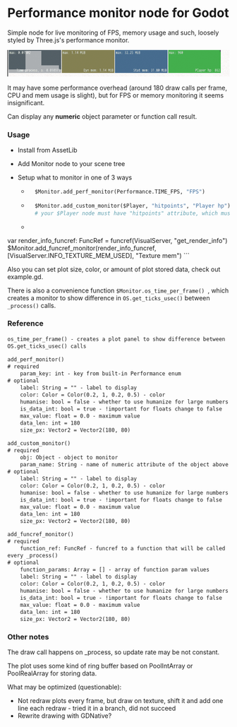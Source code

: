 # Performance monitor node for Godot

Simple node for live monitoring of FPS, memory usage and such, loosely styled by Three.js's performance monitor.

![Example ](\screens\monitor.gif)

It may have some performance overhead (around 180 draw calls per frame, CPU and mem usage is slight), but for FPS or memory monitoring it seems insignificant.

Can display any **numeric** object parameter or function call result.

### Usage

- Install from AssetLib

- Add Monitor node to your scene tree

- Setup what to monitor in one of 3 ways

  - ```python
      $Monitor.add_perf_monitor(Performance.TIME_FPS, "FPS")
    ```
  
  - ```python
      $Monitor.add_custom_monitor($Player, "hitpoints", "Player hp")
      # your $Player node must have "hitpoints" attribute, which must be either float or int
    ```
  - ```python  
var render_info_funcref: FuncRef = funcref(VisualServer, "get_render_info")
$Monitor.add_funcref_monitor(render_info_funcref, [VisualServer.INFO_TEXTURE_MEM_USED], "Texture mem")
		```
	

Also you can set plot size, color, or amount of plot stored data, check out example.gd.

There is also a convenience function `$Monitor.os_time_per_frame() `, which creates a monitor to show difference in `OS.get_ticks_usec()` between `_process()` calls.

### Reference


```
os_time_per_frame() - creates a plot panel to show difference between OS.get_ticks_usec() calls
```


```
add_perf_monitor()
# required
	param_key: int - key from built-in Performance enum 
# optional	
	label: String = "" - label to display
	color: Color = Color(0.2, 1, 0.2, 0.5) - color
	humanise: bool = false - whether to use humanize for large numbers
	is_data_int: bool = true - !important for floats change to false
	max_value: float = 0.0 - maximum value
	data_len: int = 180 
	size_px: Vector2 = Vector2(180, 80)
```


```
add_custom_monitor()
# required
	obj: Object - object to monitor
	param_name: String - name of numeric attribute of the object above
# optional	
	label: String = "" - label to display
	color: Color = Color(0.2, 1, 0.2, 0.5) - color
	humanise: bool = false - whether to use humanize for large numbers
	is_data_int: bool = true - !important for floats change to false
	max_value: float = 0.0 - maximum value
	data_len: int = 180 
	size_px: Vector2 = Vector2(180, 80)
```


```
add_funcref_monitor()
# required
	function_ref: FuncRef - funcref to a function that will be called every _process()
# optional	
	function_params: Array = [] - array of function param values
	label: String = "" - label to display
	color: Color = Color(0.2, 1, 0.2, 0.5) - color
	humanise: bool = false - whether to use humanize for large numbers
	is_data_int: bool = true - !important for floats change to false
	max_value: float = 0.0 - maximum value
	data_len: int = 180 
	size_px: Vector2 = Vector2(180, 80)
```

### Other notes

The draw call happens on _process, so update rate may be not constant.

The plot uses some kind of ring buffer based on PoolIntArray or PoolRealArray for storing data. 

What may be optimized (questionable):

- Not redraw plots every frame, but draw on texture, shift it and add one line each redraw - tried it in a branch, did not succeed
- Rewrite drawing with GDNative?


